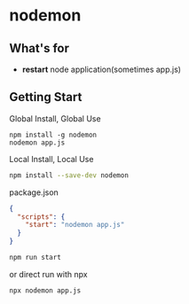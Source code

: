# nodemon

## What's for

- **restart** node application(sometimes app.js)

## Getting Start

Global Install, Global Use

```
npm install -g nodemon
nodemon app.js
```

Local Install, Local Use

```bash
npm install --save-dev nodemon
```

package.json

```json
{
  "scripts": {
    "start": "nodemon app.js"
  }
}
```

```bash
npm run start
```

or direct run with npx

```
npx nodemon app.js
```
